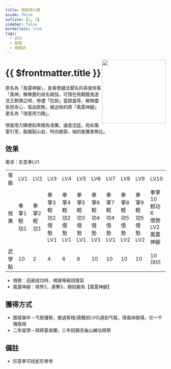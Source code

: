 ```yaml
---
title: 很是用力踢
aside: false
outline: [2, 3]
sidebar: false
borderless: true
tags:
  - 武功
  - 秘笈
  - 峨嵋派
---
```


<img src="/images/books/item_book_4002.png" align="right" width="200" />

# {{ $frontmatter.title }}

原名為「風雷神腳」，是善使腿法聞名的英俊俠客「風神」解無塵的成名絕技。可惜在挑戰餓鬼道<br>法王劉顎之時，慘遭「犯劍」當眾羞辱，解無塵急怒攻心，嘔血飲敗，被迫依約將「風雷神腿」更名為「很是用力踢」。
<br><br>
很是用力踢使起來極為凌厲，速度迅猛，宛如風雷引至，能蹴裂山岩，所向披靡，端的是厲害無比。
<br clear="all" />

## 效果

需求：形意拳LV1

<table>
    <tr>
        <td>等級</td>
        <td>LV1</td>
        <td>LV2</td>
        <td>LV3</td>
        <td>LV4</td>
        <td>LV5</td>
        <td>LV6</td>
        <td>LV7</td>
        <td>LV8</td>
        <td>LV9</td>
        <td>LV10</td>
    </tr>
    <tr>
        <td>效果</td>
        <td>拳掌1<br>輕功1</td>
        <td>拳掌2<br>輕功1</td>
        <td>拳掌3<br>輕功2<br>借勢LV1</td>
        <td>拳掌4<br>輕功2<br>借勢LV1</td>
        <td>拳掌5<br>輕功3<br>借勢LV1</td>
        <td>拳掌6<br>輕功4<br>借勢LV1</td>
        <td>拳掌7<br>輕功4<br>借勢LV1</td>
        <td>拳掌8<br>輕功5<br>借勢LV2</td>
        <td>拳掌9<br>輕功5<br>借勢LV2</td>
        <td>拳掌10<br>輕功6<br>借勢LV2<br>風雷神腳</td>
    </tr>
    <tr>
        <td>武學點</td>
        <td>10</td>
        <td>2</td>
        <td>4</td>
        <td>6</td>
        <td>8</td>
        <td>10</td>
        <td>10</td>
        <td>10</td>
        <td>10</td>
        <td>10 (80)</td>
    </tr>
</table>

- 借勢：迴避成功時，根據等級回復氣
- 風雷神腳：境界2，連擊3，絕招變為【風雷神腳】

## 獲得方式

- 圍城事件－丐幫優勢，撤退客棧(需戰術LV0)遇到丐幫，得風神救場，花一千塊取得
- 二年留學－拜師夏侯蘭，三年招親去後山練功拜祭

## 備註

- 形意拳可找蛇形拳學